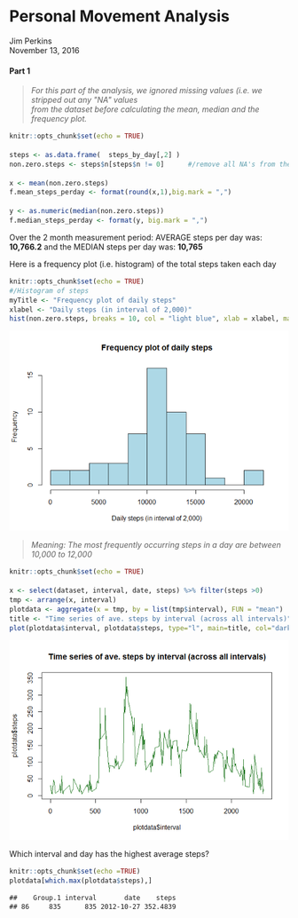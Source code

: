 # Personal Movement Analysis
Jim Perkins  
November 13, 2016  


#### Part 1 

> *For this part of the analysis, we ignored missing values (i.e. we stripped out any "NA" values*  
> *from the dataset before calculating the mean, median and the frequency plot.*


```r
knitr::opts_chunk$set(echo = TRUE)

steps <- as.data.frame(  steps_by_day[,2] )  
non.zero.steps <- steps$n[steps$n != 0]      #/remove all NA's from the data set 

x <- mean(non.zero.steps)
f.mean_steps_perday <- format(round(x,1),big.mark = ",")

y <- as.numeric(median(non.zero.steps))
f.median_steps_perday <- format(y, big.mark = ",")
```


Over the 2 month measurement period: AVERAGE steps per day was: **10,766.2** and the MEDIAN  steps per day was: **10,765** 



Here is a frequency plot (i.e. histogram) of the total steps taken each day


```r
knitr::opts_chunk$set(echo = TRUE)
#/Histogram of steps
myTitle <- "Frequency plot of daily steps"
xlabel <- "Daily steps (in interval of 2,000)"
hist(non.zero.steps, breaks = 10, col = "light blue", xlab = xlabel, main = myTitle)
```

![](PA1_template_files/figure-html/3-print_Steps_Table-1.png)<!-- -->

> *Meaning: The most frequently occurring steps in a day are between 10,000 to 12,000*  



```r
knitr::opts_chunk$set(echo = TRUE)

x <- select(dataset, interval, date, steps) %>% filter(steps >0) 
tmp <- arrange(x, interval)
plotdata <- aggregate(x = tmp, by = list(tmp$interval), FUN = "mean")
title <- "Time series of ave. steps by interval (across all intervals)"
plot(plotdata$interval, plotdata$steps, type="l", main=title, col="dark green" ) 
```

![](PA1_template_files/figure-html/4-plot_aveSteps_perInterval-1.png)<!-- -->

 Which interval and day has the highest average steps?

```r
knitr::opts_chunk$set(echo =TRUE)
plotdata[which.max(plotdata$steps),]
```

```
##    Group.1 interval       date    steps
## 86     835      835 2012-10-27 352.4839
```


 
 

 
